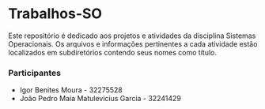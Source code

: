 # Trabalhos-SO
Este repositório é dedicado aos projetos e atividades da disciplina Sistemas Operacionais. Os arquivos e informações pertinentes a cada atividade estão localizados em subdiretórios contendo seus nomes como título.   

### Participantes
- Igor Benites Moura - 32275528
- João Pedro Maia Matulevicius Garcia - 32241429
